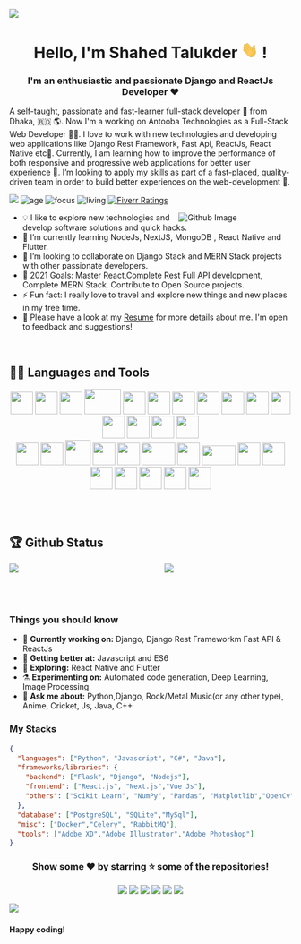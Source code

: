 ![](https://raw.githubusercontent.com/halfrost/halfrost/master/icons/header_.png)
<h1 align="center"> Hello, I'm Shahed Talukder <img src="https://raw.githubusercontent.com/ABSphreak/ABSphreak/master/gifs/Hi.gif" width="30px" height="30px"> ! </h1>

<h3 align="center">I'm an enthusiastic and passionate Django and ReactJs Developer ❤</h3>  

A self-taught, passionate and fast-learner full-stack developer 🎯 from Dhaka, 🇧🇩 🌎. Now I'm a working on Antooba Technologies as a Full-Stack Web Developer 👨‍🎓. I love to work with new technologies and developing web applications like Django Rest Framework, Fast Api, ReactJs, React Native etc🔭. Currently, I am learning how to improve the performance of both responsive and progressive web applications for better user experience 🌱. I’m looking to apply my skills as part of a fast-placed, quality-driven team in order to build better experiences on the web-development 🚀. 

![](https://visitor-badge.glitch.me/badge?page_id=shahed-swe.shahed-swe)
![age](https://img.shields.io/badge/age-23-blueviolet)
![focus](https://img.shields.io/badge/focus-FullStack-critical)
![living](https://img.shields.io/badge/living-Dhaka-3c9)
[![Fiverr Ratings](https://img.shields.io/badge/Fiverr-Ratings-brightgreen)](https://www.fiverr.com/shahedtalukder5)


<img width="40%" align="right" alt="Github Image" src="https://media.giphy.com/media/V21UwO1oh2nswmq08I/giphy.gif" />

- 💡 I like to explore new technologies and develop software solutions and quick hacks.
- 🌱 I’m currently learning NodeJs, NextJS, MongoDB , React Native and Flutter.
- 👯 I’m looking to collaborate on Django Stack and MERN Stack projects with other passionate developers.
- 🥅 2021 Goals: Master React,Complete Rest Full API development, Complete MERN Stack. Contribute to Open Source projects.
- ⚡ Fun fact: I really love to travel and explore new things and new places in my free time.
- 📝 Please have a look at my [Resume](https://drive.google.com/file/d/1AvX3aZamEjTp9mz1Y7XUfmRxt1OrHvop/view?usp=share_link) for more details about me. I'm open to feedback and suggestions!

<br />


## 👨‍💻 Languages and Tools

<div align="center">

<img src="https://i.imgur.com/Riq5bIb.png" height="40" width="40">
<img src="https://i.imgur.com/Uivesm4.png" height="40" width="40">
<img src="https://i.imgur.com/KUlechH.png" height="40" width="40">
<img src="https://i.imgur.com/lPav31e.png" height="45" width="65">
<img src="https://i.imgur.com/uTwsATT.png" height="40" width="40">
<img src="https://i.imgur.com/0zjDnXw.png" height="40" width="40">
<img src="https://i.imgur.com/JcUsLfc.png" height="40" width="40">
<img src="https://i.imgur.com/pWp0iDn.png" height="40" width="40">
<img src="https://i.imgur.com/wsUmcb5.png" height="40" width="40">
<img src="https://i.imgur.com/3NP07nj.png" height="40" width="40">
<img src="https://i.imgur.com/mH7zbFv.png" height="40" width="35">
<img src="https://i.imgur.com/9Ulh3vX.png" height="40" width="40">
<img src="https://i.imgur.com/apxFVxR.png" height="40" width="40">
<img src="https://i.imgur.com/t74wIVs.png" height="40" width="40">
<img src="https://i.imgur.com/egRbxBy.png" height="40" width="40">

<br />

<img src="https://i.imgur.com/CfbGSw2.png" height="40" width="40">
<img src="https://i.imgur.com/ydbeeyk.png" height="40" width="40">
<img src="https://i.imgur.com/054LTZq.png" height="45" width="45">
<img src="https://i.imgur.com/mQGR6nx.png" height="40" width="40">
<img src="https://i.imgur.com/x6EieWc.png" height="40" width="40">
<img src="https://i.imgur.com/K5LeVnW.png" height="40" width="60">
<img src="https://i.imgur.com/ehWaPTK.png" height="40" width="40">
<img src="https://i.imgur.com/EtRNN8U.png" height="35" width="60">
<img src="https://i.imgur.com/VjulBsn.png" height="40" width="40">
<img src="https://i.imgur.com/H3C168v.png" height="40" width="40">
<img src="https://i.imgur.com/bbawh2F.png" height="40" width="40">
<img src="https://i.imgur.com/0BKuO1I.png" height="40" width="40">
<img src="https://i.imgur.com/b65wQ01.png" height="40" width="40">
<img src="https://i.imgur.com/0EZWddS.png" height="40" width="40">
<img src="https://i.imgur.com/yBHwdqa.png" height="40" width="40">
</div>

<br /> <br />

## 🏆 Github Status

<img  src="https://github-readme-stats.vercel.app/api?username=shahed-swe&show_icons=true&hide_border=true&theme=tokyonight" width="45%" align="right" >
<img  src="https://github-readme-streak-stats.herokuapp.com/?user=shahed-swe&theme=tokyonight" width="45%" >

<br /> <br />

### Things you should know

- 🔭 <b>Currently working on:</b> Django, Django Rest Frameworkm Fast API & ReactJs
- 🌱 <b>Getting better at:</b> Javascript and ES6
- 🤔 <b>Exploring:</b> React Native and Flutter
- ⚗️ <b>Experimenting on:</b> Automated code generation, Deep Learning, Image Processing
- 💬 <b>Ask me about:</b> Python,Django, Rock/Metal Music(or any other type), Anime, Cricket, Js, Java, C++

### My Stacks

```json
{
  "languages": ["Python", "Javascript", "C#", "Java"],
  "frameworks/libraries": {
    "backend": ["Flask", "Django", "Nodejs"],
    "frontend": ["React.js", "Next.js","Vue Js"],
    "others": ["Scikit Learn", "NumPy", "Pandas", "Matplotlib","OpenCv"]
  },
  "database": ["PostgreSQL", "SQLite","MySql"],
  "misc": ["Docker","Celery", "RabbitMQ"],
  "tools": ["Adobe XD","Adobe Illustrator","Adobe Photoshop"]
}
```
<div align="center">

### Show some ❤️ by starring ⭐ some of the repositories!

[<img src="https://img.shields.io/badge/Portfolio-%23000000.svg?&style=for-the-badge&logo=react&logoColor=61DAFB">](https://drive.google.com/file/d/1UCJf_VXagIQnJsx4Jd42AmlDeuEy7aRZ/view?usp=sharing)
[<img src="https://img.shields.io/badge/Gmail-D14836?style=for-the-badge&logo=gmail&logoColor=white">](https://mail.google.com/mail/?view=cm&fs=1&to=shahedtalukder51@gmail.com)
[<img src="https://img.shields.io/badge/linkedin-%230077B5.svg?&style=for-the-badge&logo=linkedin&logoColor=white">](https://www.linkedin.com/in/shahed-talukder/)
[<img src="https://img.shields.io/badge/Medium-12100E?style=for-the-badge&logo=medium&logoColor=white">](https://shahedtalukder.medium.com/)
[<img src="https://img.shields.io/badge/facebook-%231877F2.svg?&style=for-the-badge&logo=facebook&logoColor=white">](https://www.facebook.com/shahed.talukder32/)
[<img src="https://img.shields.io/badge/instagram-%23E4405F.svg?&style=for-the-badge&logo=instagram&logoColor=white">](https://www.instagram.com/shahed.talukder01/)

</div>

![](https://i.imgur.com/IuzIC2j.png)
#### Happy coding!
